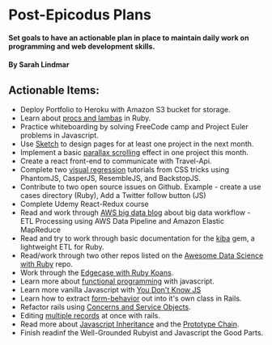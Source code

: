 # Post-Epicodus Plans

#### Set goals to have an actionable plan in place to maintain daily work on programming and web development skills.

#### By Sarah Lindmar

## Actionable Items:

* Deploy Portfolio to Heroku with Amazon S3 bucket for storage.
* Learn about [procs and lambas](https://scotch.io/tutorials/understanding-ruby-closures) in Ruby.
* Practice whiteboarding by solving FreeCode camp and Project Euler problems in Javascript.
* Use [Sketch](https://www.sketchapp.com/) to design pages for at least one project in the next month.
* Implement a basic [parallax scrolling](https://1stwebdesigner.com/parallax-scrolling-tutorial/) effect in one project this month.  
* Create a react front-end to communicate with Travel-Api.
* Complete two [visual regression](https://css-tricks.com/visual-regression-testing-with-phantomcss/) tutorials from CSS tricks using PhantomJS, CasperJS, ResembleJS, and BackstopJS.
* Contribute to two open source issues on Github. Example - create a use cases directory (Ruby), Add a Twitter follow button (JS)
* Complete Udemy React-Redux course
* Read and work through [AWS big data blog](https://aws.amazon.com/blogs/big-data/etl-processing-using-aws-data-pipeline-and-amazon-elastic-mapreduce/) about big data workflow - ETL Processing using AWS Data Pipeline and Amazon Elastic MapReduce
* Read and try to work through basic documentation for the [kiba](https://github.com/thbar/kiba) gem, a lightweight ETL for Ruby.
* Read/work through two other repos listed on the [Awesome Data Science with Ruby](https://github.com/arbox/data-science-with-ruby) repo.
* Work through the [Edgecase with Ruby Koans](http://rubykoans.com/).
* Learn more about [functional programming](https://jrsinclair.com/articles/2016/gentle-introduction-to-functional-javascript-intro/) with javascript.
* Learn more vanilla Javascript with [You Don't Know JS](https://github.com/getify/You-Dont-Know-JS)
* Learn how to extract [form-behavior](http://railscasts.com/episodes/416-form-objects) out into it's own class in Rails.
* Refactor rails using [Concerns and Service Objects](http://railscasts.com/episodes/398-service-objects).
* Editing [multiple records](http://railscasts.com/episodes/165-edit-multiple-revised) at once with rails.
* Read more about [Javascript Inheritance](https://medium.com/javascript-scene/master-the-javascript-interview-what-s-the-difference-between-class-prototypal-inheritance-e4cd0a7562e9) and the [Prototype Chain](https://developer.mozilla.org/en-US/docs/Web/JavaScript/Inheritance_and_the_prototype_chain).
* Finish readinf the Well-Grounded Rubyist and Javascript the Good Parts.
